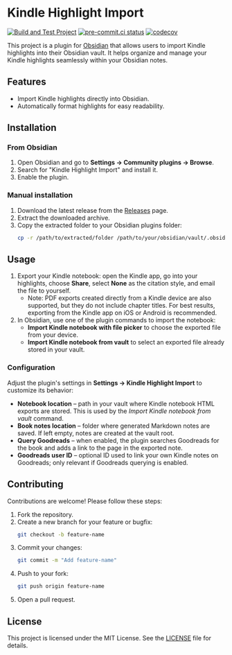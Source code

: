 # Kindle Highlight Import

[![Build and Test Project](https://github.com/LeonLuttenberger/obsidian-kindle-highlight-import/actions/workflows/build-and-test.yml/badge.svg)](https://github.com/LeonLuttenberger/obsidian-kindle-highlight-import/actions/workflows/build-and-test.yml)
[![pre-commit.ci status](https://results.pre-commit.ci/badge/github/LeonLuttenberger/obsidian-kindle-highlight-import/main.svg)](https://results.pre-commit.ci/latest/github/LeonLuttenberger/obsidian-kindle-highlight-import/main)
[![codecov](https://codecov.io/gh/LeonLuttenberger/obsidian-kindle-highlight-import/graph/badge.svg?token=8MYD657APX)](https://codecov.io/gh/LeonLuttenberger/obsidian-kindle-highlight-import)

This project is a plugin for [Obsidian](https://obsidian.md/) that allows users to import Kindle highlights into their Obsidian vault. It helps organize and manage your Kindle highlights seamlessly within your Obsidian notes.

## Features

- Import Kindle highlights directly into Obsidian.
- Automatically format highlights for easy readability.

## Installation

### From Obsidian

1. Open Obsidian and go to **Settings → Community plugins → Browse**.
2. Search for "Kindle Highlight Import" and install it.
3. Enable the plugin.

### Manual installation

1. Download the latest release from the [Releases](https://github.com/LeonLuttenberger/obsidian-kindle-highlight-import/releases) page.
2. Extract the downloaded archive.
3. Copy the extracted folder to your Obsidian plugins folder:
   ```bash
   cp -r /path/to/extracted/folder /path/to/your/obsidian/vault/.obsidian/plugins/kindle-highlight-import
   ```

## Usage

1. Export your Kindle notebook: open the Kindle app, go into your highlights, choose **Share**, select **None** as the citation style, and email the file to yourself.
   - Note: PDF exports created directly from a Kindle device are also supported, but they do not include chapter titles. For best results, exporting from the Kindle app on iOS or Android is recommended.
2. In Obsidian, use one of the plugin commands to import the notebook:
   - **Import Kindle notebook with file picker** to choose the exported file from your device.
   - **Import Kindle notebook from vault** to select an exported file already stored in your vault.

### Configuration

Adjust the plugin's settings in **Settings → Kindle Highlight Import** to customize its behavior:

- **Notebook location** – path in your vault where Kindle notebook HTML exports are stored. This is used by the *Import Kindle notebook from vault* command.
- **Book notes location** – folder where generated Markdown notes are saved. If left empty, notes are created at the vault root.
- **Query Goodreads** – when enabled, the plugin searches Goodreads for the book and adds a link to the page in the exported note.
- **Goodreads user ID** – optional ID used to link your own Kindle notes on Goodreads; only relevant if Goodreads querying is enabled.

## Contributing

Contributions are welcome! Please follow these steps:

1. Fork the repository.
2. Create a new branch for your feature or bugfix:
   ```bash
   git checkout -b feature-name
   ```
3. Commit your changes:
   ```bash
   git commit -m "Add feature-name"
   ```
4. Push to your fork:
   ```bash
   git push origin feature-name
   ```
5. Open a pull request.

## License

This project is licensed under the MIT License. See the [LICENSE](LICENSE) file for details.
